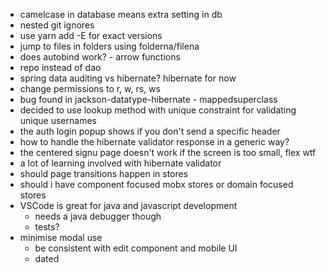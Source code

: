 * camelcase in database means extra setting in db
* nested git ignores
* use yarn add -E for exact versions
* jump to files in folders using folderna/filena
* does autobind work? - arrow functions
* repo instead of dao
* spring data auditing vs hibernate? hibernate for now
* change permissions to r, w, rs, ws
* bug found in jackson-datatype-hibernate - mappedsuperclass
* decided to use lookup method with unique constraint for validating unique usernames
* the auth login popup shows if you don't send a specific header
* how to handle the hibernate validator response in a generic way?
* the centered signu page doesn't work if the screen is too small, flex wtf
* a lot of learning involved with hibernate validator
* should page transitions happen in stores
* should i have component focused mobx stores or domain focused stores
* VSCode is great for java and javascript development
    * needs a java debugger though
    * tests?
* minimise modal use 
    * be consistent with edit component and mobile UI
    * dated

